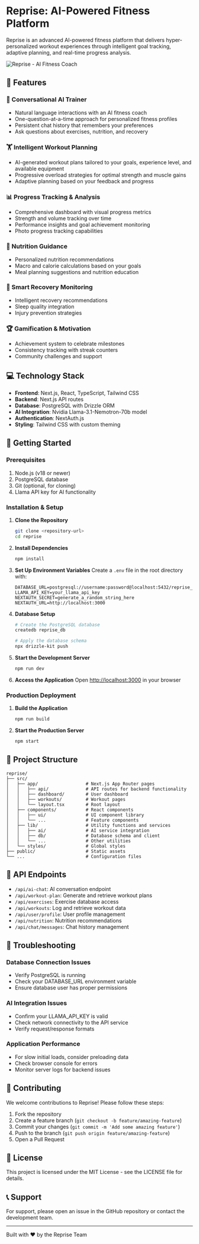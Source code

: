 # Reprise: AI-Powered Fitness Platform

Reprise is an advanced AI-powered fitness platform that delivers hyper-personalized workout experiences through intelligent goal tracking, adaptive planning, and real-time progress analysis.

![Reprise - AI Fitness Coach](generated-icon.png)

## 🌟 Features

### 💬 Conversational AI Trainer
- Natural language interactions with an AI fitness coach
- One-question-at-a-time approach for personalized fitness profiles
- Persistent chat history that remembers your preferences
- Ask questions about exercises, nutrition, and recovery

### 🏋️ Intelligent Workout Planning
- AI-generated workout plans tailored to your goals, experience level, and available equipment
- Progressive overload strategies for optimal strength and muscle gains
- Adaptive planning based on your feedback and progress

### 📊 Progress Tracking & Analysis
- Comprehensive dashboard with visual progress metrics
- Strength and volume tracking over time
- Performance insights and goal achievement monitoring
- Photo progress tracking capabilities

### 🍎 Nutrition Guidance
- Personalized nutrition recommendations
- Macro and calorie calculations based on your goals
- Meal planning suggestions and nutrition education

### 🧠 Smart Recovery Monitoring
- Intelligent recovery recommendations
- Sleep quality integration
- Injury prevention strategies

### 🏆 Gamification & Motivation
- Achievement system to celebrate milestones
- Consistency tracking with streak counters
- Community challenges and support

## 💻 Technology Stack

- **Frontend**: Next.js, React, TypeScript, Tailwind CSS
- **Backend**: Next.js API routes
- **Database**: PostgreSQL with Drizzle ORM
- **AI Integration**: Nvidia Llama-3.1-Nemotron-70b model
- **Authentication**: NextAuth.js
- **Styling**: Tailwind CSS with custom theming

## 🚀 Getting Started

### Prerequisites
1. Node.js (v18 or newer)
2. PostgreSQL database
3. Git (optional, for cloning)
4. Llama API key for AI functionality

### Installation & Setup

1. **Clone the Repository**
   ```bash
   git clone <repository-url>
   cd reprise
   ```

2. **Install Dependencies**
   ```bash
   npm install
   ```

3. **Set Up Environment Variables**
   Create a `.env` file in the root directory with:
   ```
   DATABASE_URL=postgresql://username:password@localhost:5432/reprise_db
   LLAMA_API_KEY=your_llama_api_key
   NEXTAUTH_SECRET=generate_a_random_string_here
   NEXTAUTH_URL=http://localhost:3000
   ```

4. **Database Setup**
   ```bash
   # Create the PostgreSQL database
   createdb reprise_db
   
   # Apply the database schema
   npx drizzle-kit push
   ```

5. **Start the Development Server**
   ```bash
   npm run dev
   ```

6. **Access the Application**
   Open [http://localhost:3000](http://localhost:3000) in your browser

### Production Deployment

1. **Build the Application**
   ```bash
   npm run build
   ```

2. **Start the Production Server**
   ```bash
   npm start
   ```

## 🧩 Project Structure

```
reprise/
├── src/
│   ├── app/                  # Next.js App Router pages
│   │   ├── api/              # API routes for backend functionality
│   │   ├── dashboard/        # User dashboard 
│   │   ├── workouts/         # Workout pages
│   │   └── layout.tsx        # Root layout
│   ├── components/           # React components
│   │   ├── ui/               # UI component library
│   │   └── ...               # Feature components
│   ├── lib/                  # Utility functions and services
│   │   ├── ai/               # AI service integration
│   │   ├── db/               # Database schema and client
│   │   └── ...               # Other utilities
│   └── styles/               # Global styles
├── public/                   # Static assets
└── ...                       # Configuration files
```

## 🔧 API Endpoints

- `/api/ai-chat`: AI conversation endpoint
- `/api/workout-plan`: Generate and retrieve workout plans
- `/api/exercises`: Exercise database access
- `/api/workouts`: Log and retrieve workout data
- `/api/user/profile`: User profile management
- `/api/nutrition`: Nutrition recommendations
- `/api/chat/messages`: Chat history management

## 🧪 Troubleshooting

### Database Connection Issues
- Verify PostgreSQL is running
- Check your DATABASE_URL environment variable
- Ensure database user has proper permissions

### AI Integration Issues
- Confirm your LLAMA_API_KEY is valid
- Check network connectivity to the API service
- Verify request/response formats

### Application Performance
- For slow initial loads, consider preloading data
- Check browser console for errors
- Monitor server logs for backend issues

## 📝 Contributing

We welcome contributions to Reprise! Please follow these steps:

1. Fork the repository
2. Create a feature branch (`git checkout -b feature/amazing-feature`)
3. Commit your changes (`git commit -m 'Add some amazing feature'`)
4. Push to the branch (`git push origin feature/amazing-feature`)
5. Open a Pull Request

## 📜 License

This project is licensed under the MIT License - see the LICENSE file for details.

## 📞 Support

For support, please open an issue in the GitHub repository or contact the development team.

---

Built with ❤️ by the Reprise Team
